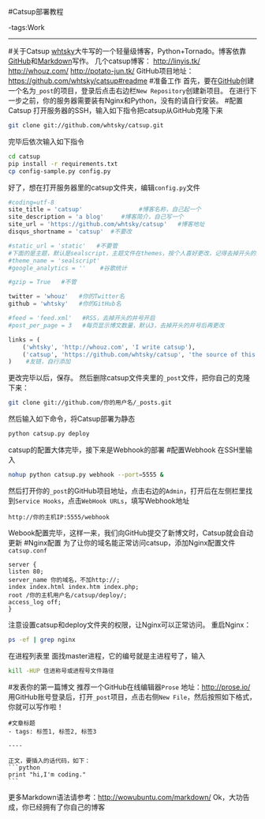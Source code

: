 #Catsup部署教程

-tags:Work

----

#关于Catsup
[whtsky](http://whouz.com/ "whtsky的博客")大牛写的一个轻量级博客，Python+Tornado。博客依靠[GitHub](https://github.com/PotatoBrother/_posts "我的博文")和[Markdown](http://baike.baidu.com/view/2311114.htm "Markdown简介")写作。
几个catsup博客：
http://linyis.tk/
http://whouz.com/
http://potato-jun.tk/
GitHub项目地址：https://github.com/whtsky/catsup#readme
#准备工作
首先，要在[GitHub](https://github.com/ "创建项目")创建一个名为`_post`的项目，登录后点击右边栏`New Repository`创建新项目。
在进行下一步之前，你的服务器需要装有Nginx和Python，没有的请自行安装。
#配置Catsup
打开服务器的SSH，输入如下指令把catsup从GitHub克隆下来
```bash
git clone git://github.com/whtsky/catsup.git
```
完毕后依次输入如下指令
```bash
cd catsup
pip install -r requirements.txt
cp config-sample.py config.py
```
好了，想在打开服务器里的catsup文件夹，编辑`config.py`文件
```python
#coding=utf-8
site_title = 'catsup'                #博客名称，自己起一个
site_description = 'a blog'     #博客简介，自己写一个
site_url = 'https://github.com/whtsky/catsup'   #博客地址
disqus_shortname = 'catsup'  #不要改

#static_url = 'static'   #不要管
#下面的是主题，默认是sealscript，主题文件在themes，按个人喜好更改，记得去掉开头的井号
#theme_name = 'sealscript'
#google_analytics = ''    #谷歌统计

#gzip = True   #不管

twitter = 'whouz'   #你的Twitter名
github = 'whtsky'   #你的GitHub名

#feed = 'feed.xml'   #RSS，去掉开头的井号开启
#post_per_page = 3   #每页显示博文数量，默认3，去掉开头的井号后再更改

links = (
    ('whtsky', 'http://whouz.com', 'I write catsup'),
    ('catsup', 'https://github.com/whtsky/catsup', 'the source of this blog'),
)    #友链，自行添加
```
更改完毕以后，保存。
然后删除catsup文件夹里的`_post`文件，把你自己的克隆下来：
```bash
git clone git://github.com/你的用户名/_posts.git
```
然后输入如下命令，将Catsup部署为静态
```bash
python catsup.py deploy
```
catsup的配置大体完毕，接下来是Webhook的部署
#配置Webhook
在SSH里输入
```bash
nohup python catsup.py webhook --port=5555 &
```
然后打开你的`_post`的GitHub项目地址，点击右边的`Admin`，打开后在左侧栏里找到`Service Hooks`，点击`WebHook URLs`，填写Webhook地址
```
http://你的主机IP:5555/webhook
```
Webook配置完毕，这样一来，我们向GitHub提交了新博文时，Catsup就会自动更新
#Nginx配置
为了让你的域名能正常访问catsup，添加Nginx配置文件`catsup.conf`
```nginx
server { 
listen 80;
server_name 你的域名，不加http://; 
index index.html index.htm index.php; 
root /你的主机用户名/catsup/deploy/; 
access_log off;
}
```
注意设置catsup和deploy文件夹的权限，让Nginx可以正常访问。
重启Nginx：
```bash
ps -ef | grep nginx
```
在进程列表里 面找master进程，它的编号就是主进程号了，输入
```bash
kill -HUP 住进称号或进程号文件路径
```
#发表你的第一篇博文
推荐一个GitHub在线编辑器`Prose`
地址：http://prose.io/
用GitHub账号登录后，打开`_post`项目，点击右侧`New File`，然后按照如下格式，你就可以写作啦！

	#文章标题
	- tags: 标签1, 标签2, 标签3

	----

	正文，要插入的话代码，如下：
	```python
	print "hi,I'm coding."
	```

更多Markdown语法请参考：http://wowubuntu.com/markdown/
Ok，大功告成，你已经拥有了你自己的博客
